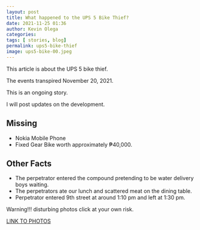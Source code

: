 ```yaml
--- 
layout: post 
title: What happened to the UPS 5 Bike Thief?
date: 2021-11-25 01:36
author: Kevin Olega 
categories:
tags: [ stories, blog]
permalink: ups5-bike-thief 
image: ups5-bike-00.jpeg
--- 
```

This article is about the UPS 5 bike thief.

The events transpired November 20, 2021.

This is an ongoing story.

I will post updates on the development.

## Missing

- Nokia Mobile Phone
- Fixed Gear Bike worth approximately ₱40,000.

## Other Facts

- The perpetrator entered the compound pretending to be water delivery boys waiting.
- The perpetrators ate our lunch and scattered meat on the dining table.
- Perpetrator entered 9th street at around 1:10 pm and left at 1:30 pm.

Warning!!! disturbing photos click at your own risk.

[LINK TO PHOTOS](https://drive.google.com/file/d/1kBa8FxNPJxQEJxmokfQcpPOe5aFWqADt/view?usp=sharing)

